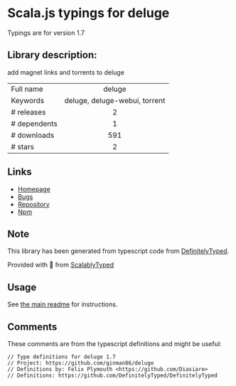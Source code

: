 
# Scala.js typings for deluge

Typings are for version 1.7

## Library description:
add magnet links and torrents to deluge

|                    |                 |
| ------------------ | :-------------: |
| Full name          | deluge |
| Keywords           | deluge, deluge-webui, torrent |
| # releases         | 2 |
| # dependents       | 1 |
| # downloads        | 591 |
| # stars            | 2 |

## Links
- [Homepage](https://github.com/ginman86/deluge)
- [Bugs](https://github.com/ginman86/deluge/issues)
- [Repository](https://github.com/ginman86/deluge)
- [Npm](https://www.npmjs.com/package/deluge)
    


## Note
This library has been generated from typescript code from [DefinitelyTyped](https://definitelytyped.org).

Provided with :purple_heart: from [ScalablyTyped](https://github.com/oyvindberg/ScalablyTyped)

## Usage
See [the main readme](../../readme.md) for instructions.

## Comments

These comments are from the typescript definitions and might be useful:
```
// Type definitions for deluge 1.7
// Project: https://github.com/ginman86/deluge
// Definitions by: Felix Plymouth <https://github.com/Diasiare>
// Definitions: https://github.com/DefinitelyTyped/DefinitelyTyped

```

